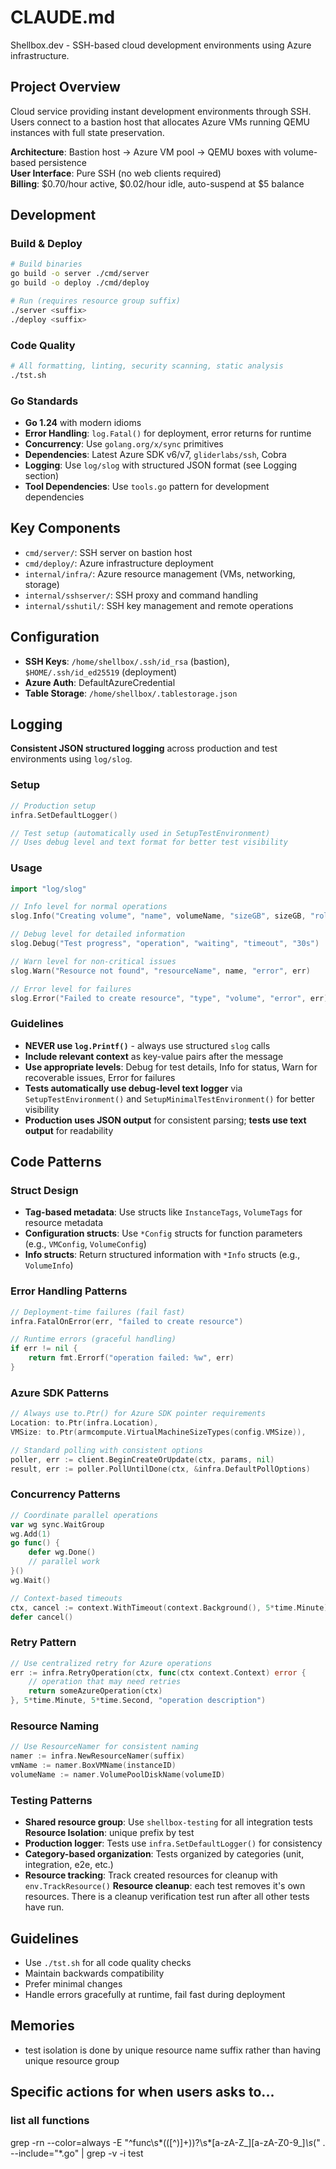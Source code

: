 # CLAUDE.md

Shellbox.dev - SSH-based cloud development environments using Azure infrastructure.

## Project Overview

Cloud service providing instant development environments through SSH. Users connect to a bastion host that allocates Azure VMs running QEMU instances with full state preservation.

**Architecture**: Bastion host → Azure VM pool → QEMU boxes with volume-based persistence  
**User Interface**: Pure SSH (no web clients required)  
**Billing**: $0.70/hour active, $0.02/hour idle, auto-suspend at $5 balance

## Development

### Build & Deploy
```bash
# Build binaries
go build -o server ./cmd/server
go build -o deploy ./cmd/deploy

# Run (requires resource group suffix)
./server <suffix>
./deploy <suffix>
```

### Code Quality
```bash
# All formatting, linting, security scanning, static analysis
./tst.sh
```

### Go Standards
- **Go 1.24** with modern idioms
- **Error Handling**: `log.Fatal()` for deployment, error returns for runtime
- **Concurrency**: Use `golang.org/x/sync` primitives
- **Dependencies**: Latest Azure SDK v6/v7, `gliderlabs/ssh`, Cobra
- **Logging**: Use `log/slog` with structured JSON format (see Logging section)
- **Tool Dependencies**: Use `tools.go` pattern for development dependencies

## Key Components

- `cmd/server/`: SSH server on bastion host
- `cmd/deploy/`: Azure infrastructure deployment  
- `internal/infra/`: Azure resource management (VMs, networking, storage)
- `internal/sshserver/`: SSH proxy and command handling
- `internal/sshutil/`: SSH key management and remote operations

## Configuration

- **SSH Keys**: `/home/shellbox/.ssh/id_rsa` (bastion), `$HOME/.ssh/id_ed25519` (deployment)
- **Azure Auth**: DefaultAzureCredential
- **Table Storage**: `/home/shellbox/.tablestorage.json`

## Logging

**Consistent JSON structured logging** across production and test environments using `log/slog`.

### Setup
```go
// Production setup
infra.SetDefaultLogger()

// Test setup (automatically used in SetupTestEnvironment)
// Uses debug level and text format for better test visibility
```

### Usage
```go
import "log/slog"

// Info level for normal operations
slog.Info("Creating volume", "name", volumeName, "sizeGB", sizeGB, "role", role)

// Debug level for detailed information  
slog.Debug("Test progress", "operation", "waiting", "timeout", "30s")

// Warn level for non-critical issues
slog.Warn("Resource not found", "resourceName", name, "error", err)

// Error level for failures
slog.Error("Failed to create resource", "type", "volume", "error", err)
```

### Guidelines
- **NEVER use `log.Printf()`** - always use structured `slog` calls
- **Include relevant context** as key-value pairs after the message
- **Use appropriate levels**: Debug for test details, Info for status, Warn for recoverable issues, Error for failures
- **Tests automatically use debug-level text logger** via `SetupTestEnvironment()` and `SetupMinimalTestEnvironment()` for better visibility
- **Production uses JSON output** for consistent parsing; **tests use text output** for readability

## Code Patterns

### Struct Design
- **Tag-based metadata**: Use structs like `InstanceTags`, `VolumeTags` for resource metadata
- **Configuration structs**: Use `*Config` structs for function parameters (e.g., `VMConfig`, `VolumeConfig`)
- **Info structs**: Return structured information with `*Info` structs (e.g., `VolumeInfo`)

### Error Handling Patterns
```go
// Deployment-time failures (fail fast)
infra.FatalOnError(err, "failed to create resource")

// Runtime errors (graceful handling)
if err != nil {
    return fmt.Errorf("operation failed: %w", err)
}
```

### Azure SDK Patterns
```go
// Always use to.Ptr() for Azure SDK pointer requirements
Location: to.Ptr(infra.Location),
VMSize: to.Ptr(armcompute.VirtualMachineSizeTypes(config.VMSize)),

// Standard polling with consistent options
poller, err := client.BeginCreateOrUpdate(ctx, params, nil)
result, err := poller.PollUntilDone(ctx, &infra.DefaultPollOptions)
```

### Concurrency Patterns
```go
// Coordinate parallel operations
var wg sync.WaitGroup
wg.Add(1)
go func() {
    defer wg.Done()
    // parallel work
}()
wg.Wait()

// Context-based timeouts
ctx, cancel := context.WithTimeout(context.Background(), 5*time.Minute)
defer cancel()
```

### Retry Pattern
```go
// Use centralized retry for Azure operations
err := infra.RetryOperation(ctx, func(ctx context.Context) error {
    // operation that may need retries
    return someAzureOperation(ctx)
}, 5*time.Minute, 5*time.Second, "operation description")
```

### Resource Naming
```go
// Use ResourceNamer for consistent naming
namer := infra.NewResourceNamer(suffix)
vmName := namer.BoxVMName(instanceID)
volumeName := namer.VolumePoolDiskName(volumeID)
```

### Testing Patterns
- **Shared resource group**: Use `shellbox-testing` for all integration tests
  **Resource Isolation**: unique prefix by test 
- **Production logger**: Tests use `infra.SetDefaultLogger()` for consistency
- **Category-based organization**: Tests organized by categories (unit, integration, e2e, etc.)
- **Resource tracking**: Track created resources for cleanup with `env.TrackResource()`
  **Resource cleanup**: each test removes it's own resources. There is a cleanup verification test run after all other tests have run.

## Guidelines

- Use `./tst.sh` for all code quality checks
- Maintain backwards compatibility
- Prefer minimal changes
- Handle errors gracefully at runtime, fail fast during deployment

## Memories

- test isolation is done by unique resource name suffix rather than having unique resource group

## Specific actions for when users asks to...

### list all functions

grep -rn --color=always -E "^func\s*(\([^)]+\))?\s*[a-zA-Z_][a-zA-Z0-9_]*\s*\(" . --include="*.go" | grep -v -i test
